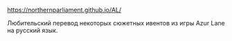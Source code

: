 https://northernparliament.github.io/AL/

Любительский перевод некоторых сюжетных ивентов из игры Azur Lane на русский язык.

